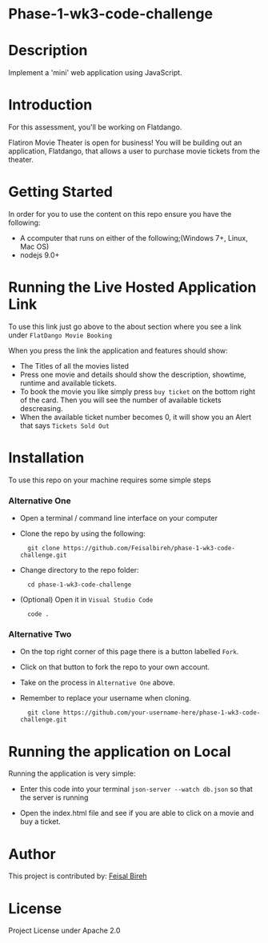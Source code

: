 # Phase-1-wk3-code-challenge

# Description 

Implement a 'mini' web application using JavaScript.

# Introduction

For this assessment, you'll be working on Flatdango.

Flatiron Movie Theater is open for business! You will be building out an
application, Flatdango, that allows a user to purchase movie tickets from the
theater.


# Getting Started 

In order for you to use the content on this repo ensure you have the following:

- A ccomputer that runs on either of the following;(Windows 7+, Linux, Mac OS)
- nodejs 9.0+

# Running the Live Hosted Application Link

To use this link just go above to the about section where you see a link under `FlatDango Movie Booking`

When you press the link the application and features should show:

- The Titles of all the movies listed
- Press one movie and details should show the description, showtime, runtime and available tickets.
- To book the movie you like simply press `buy ticket` on the bottom right of the card. Then you will see the number of available tickets descreasing.
- When the available ticket number becomes 0, it will show you an Alert that says `Tickets Sold Out`

# Installation

To use this repo on your machine requires some simple steps

### Alternative One
- Open a terminal / command line interface on your computer
- Clone the repo by using the following:

        git clone https://github.com/Feisalbireh/phase-1-wk3-code-challenge.git

- Change directory to the repo folder:

        cd phase-1-wk3-code-challenge

- (Optional) Open it in ``Visual Studio Code``

        code .

### Alternative Two

- On the top right corner of this page there is a button labelled ``Fork``.
- Click on that button to fork the repo to your own account.
- Take on the process in ``Alternative One`` above.
- Remember to replace your username when cloning.

        git clone https://github.com/your-username-here/phase-1-wk3-code-challenge.git

# Running the application on Local

Running the application is very simple:

- Enter this code into your terminal `json-server --watch db.json` so that the server is running

- Open the index.html file and see if you are able to click on a movie and buy a ticket.

# Author

This project is contributed by: 
[Feisal Bireh](https://github.com/Feisalbireh)

# License 
Project License under Apache 2.0





